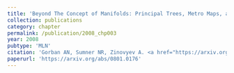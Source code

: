 ```yaml
---
title: 'Beyond The Concept of Manifolds: Principal Trees, Metro Maps, and Elastic Cubic Complexes'
collection: publications
category: chapter
permalink: /publication/2008_chp003
year: 2008
pubtype: 'MLN'
citation: 'Gorban AN, Sumner NR, Zinovyev A. <a href="https://arxiv.org/abs/0801.0176">Beyond The Concept of Manifolds: Principal Trees, Metro Maps, and Elastic Cubic Complexes</a>. In Principal Manifolds for Data Visualization and Dimension Reduction, Lecture Notes in Computational Science and Engineering 58, Springer, Berlin - Heidelberg, 2008, 219-237'
paperurl: 'https://arxiv.org/abs/0801.0176'
---
```

